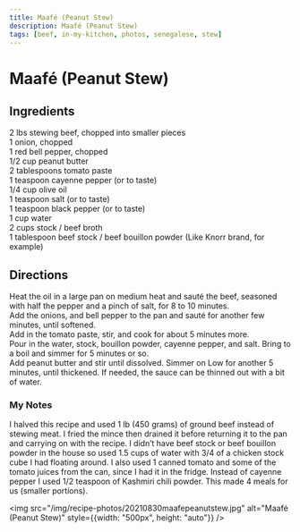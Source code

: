 ```yaml
---
title: Maafé (Peanut Stew)
description: Maafé (Peanut Stew)
tags: [beef, in-my-kitchen, photos, senegalese, stew]
---
```


# Maafé (Peanut Stew)

## Ingredients
2 lbs stewing beef, chopped into smaller pieces  
1 onion, chopped  
1 red bell pepper, chopped  
1/2 cup peanut butter  
2 tablespoons tomato paste  
1 teaspoon cayenne pepper (or to taste)  
1/4 cup olive oil  
1 teaspoon salt (or to taste)  
1 teaspoon black pepper (or to taste)  
1 cup water  
2 cups stock / beef broth  
1 tablespoon beef stock / beef bouillon powder (Like Knorr brand, for example)

## Directions
Heat the oil in a large pan on medium heat and sauté the beef, seasoned with half the pepper and a pinch of salt, for 8 to 10 minutes.  
Add the onions, and bell pepper to the pan and sauté for another few minutes, until softened.  
Add in the tomato paste, stir, and cook for about 5 minutes more.  
Pour in the water, stock, bouillon powder, cayenne pepper, and salt. Bring to a boil and simmer for 5 minutes or so.  
Add peanut butter and stir until dissolved. Simmer on Low for another 5 minutes, until thickened. If needed, the sauce can be thinned out with a bit of water.

### My Notes
I halved this recipe and used 1 lb (450 grams) of ground beef instead of stewing meat. I fried the mince then drained it before returning it to the pan and carrying on with the recipe. I didn’t have beef stock or beef bouillon powder in the house so used 1.5 cups of water with 3/4 of a chicken stock cube I had floating around. I also used 1 canned tomato and some of the tomato juices from the can, since I had it in the fridge. Instead of cayenne pepper I used 1/2 teaspoon of Kashmiri chili powder. This made 4 meals for us (smaller portions).

<img src="/img/recipe-photos/20210830maafepeanutstew.jpg" alt="Maafé (Peanut Stew)" style={{width: "500px", height: "auto"}} />